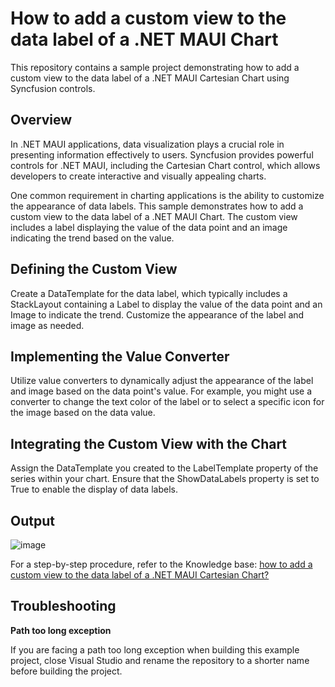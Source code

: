 # How to add a custom view to the data label of a .NET MAUI Chart

This repository contains a sample project demonstrating how to add a custom view to the data label of a .NET MAUI Cartesian Chart using Syncfusion controls.

## Overview

In .NET MAUI applications, data visualization plays a crucial role in presenting information effectively to users. Syncfusion provides powerful controls for .NET MAUI, including the Cartesian Chart control, which allows developers to create interactive and visually appealing charts.

One common requirement in charting applications is the ability to customize the appearance of data labels. This sample demonstrates how to add a custom view to the data label of a .NET MAUI Chart. The custom view includes a label displaying the value of the data point and an image indicating the trend based on the value.

## Defining the Custom View

Create a DataTemplate for the data label, which typically includes a StackLayout containing a Label to display the value of the data point and an Image to indicate the trend. Customize the appearance of the label and image as needed.

## Implementing the Value Converter

Utilize value converters to dynamically adjust the appearance of the label and image based on the data point's value. For example, you might use a converter to change the text color of the label or to select a specific icon for the image based on the data value.

## Integrating the Custom View with the Chart

Assign the DataTemplate you created to the LabelTemplate property of the series within your chart. Ensure that the ShowDataLabels property is set to True to enable the display of data labels.

## Output

![image](https://github.com/SyncfusionExamples/How-to-add-a-custom-view-to-the-data-label-of-a-.NET-MAUI-Chart/assets/113962276/d4f7b597-bc73-4e93-8dc3-9e34d724ff10)

For a step-by-step procedure, refer to the Knowledge base: [how to add a custom view to the data label of a .NET MAUI Cartesian Chart?](#)

## Troubleshooting

**Path too long exception**

If you are facing a path too long exception when building this example project, close Visual Studio and rename the repository to a shorter name before building the project.


